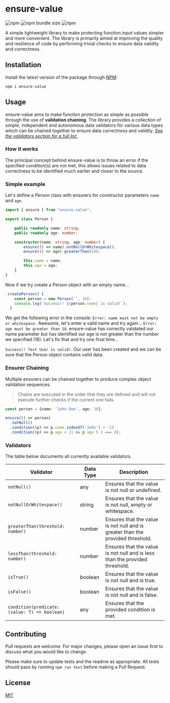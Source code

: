 # ensure-value
![npm](https://img.shields.io/npm/v/ensure-value)
![npm bundle size](https://img.shields.io/bundlephobia/minzip/ensure-value)
![npm](https://img.shields.io/npm/dt/ensure-value?label=total%20downloads)

A simple lightweight library to make protecting function input values simpler and more convenient. The library is primarily aimed at improving the quality and resilience of code by performing trivial checks to ensure data validity and correctness. 

## Installation

Install the latest version of the package through [NPM](https://www.npmjs.com/package/ensure-value):
```
npm i ensure-value
```

## Usage

ensure-value aims to make function protection as simple as possible through the use of **validation chaining**. The library provides a collection of simple, independent and autonomous data validators for various data types which can be chained together to ensure data correctness and validity. [_See the validators section for a full list_.](#validators)

### How it works

The principal concept behind ensure-value is to throw an error if the specified condition(s) are not met, this allows issues related to data correctness to be identified much earlier and closer to the source.


### Simple example

Let's define a Person class with ensurers for constructor parameters `name` and `age`.
```ts
import { ensure } from "ensure-value";

export class Person {

    public readonly name: string;
    public readonly age: number;

    constructor(name: string, age: number) {
        ensure(() => name).notNullOrWhitespace();
        ensure(() => age).greaterThan(18);

        this.name = name;
        this.age = age;
    }
}
```

Now if we try create a Person object with an empty name...

```ts
 createPerson() {
    const person = new Person('', 16);
    console.log(`Success!! ${person.name} is valid!`);
  }
```

We get the following error in the console: `Error: name must not be empty or whitespace.` Awesome, let's enter a valid name and try again... `Error: age must be greater than 18`. ensure-value has correctly validated our name parameter but has identified our age is not greater than the number we specified (18). Let's fix that and try one final time...

`Success!! Test User is valid!`. Our user has been created and we can be sure that the Person object contains valid data.

### Ensurer Chaining

Multiple ensurers can be chained together to produce complex object validation sequences. 

> Chains are executed in the order that they are defined and will not execute further checks if the current one fails.

```ts
const person = {name: 'John Doe', age: 36};

ensure(() => person)
  .notNull()
  .condition((p) => p.name.indexOf('John') > -1)
  .condition((p) => p.age > 21 && p.age % 2 === 0);

```


### Validators

The table below documents all currently available validators.

Validator | Data Type | Description
--------- | --------- | -----------
`notNull()` | any | Ensures that the value is not null or undefined.
`notNullOrWhitespace()` | string | Ensures that the value is not null, empty or whitespace.
`greaterThan(threshold: number)` | number | Ensures that the value is not null and is greater than the provided threshold.
`lessThan(threshold: number)` | number | Ensures that the value is not null and is less than the provided threshold.
`isTrue()` | boolean | Ensures that the value is not null and is true.
`isFalse()` | boolean | Ensures that the value is not null and is false.
`condition(predicate: (value: T) => boolean)` | any | Ensures that the provided condition is met.

## Contributing
Pull requests are welcome. For major changes, please open an issue first to discuss what you would like to change.

Please make sure to update tests and the readme as appropriate. All tests should pass by running `npm run test` before making a Pull Request.

## License
[MIT](https://choosealicense.com/licenses/mit/)
